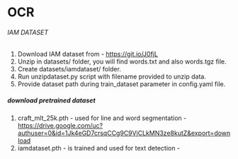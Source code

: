 # OCR
###### IAM DATASET
1. Download IAM dataset from - https://git.io/J0fjL
2. Unzip in datasets/ folder, you will find words.txt and also words.tgz file. 
3. Create datasets/iamdataset/ folder.
4. Run unzipdataset.py script with filename provided to unzip data.
5. Provide dataset path during train_dataset parameter in config.yaml file.

##### download pretrained dataset
1. craft_mlt_25k.pth - used for line and word segmentation - https://drive.google.com/uc?authuser=0&id=1Jk4eGD7crsqCCg9C9VjCLkMN3ze8kutZ&export=download
2. iamdataset.pth - is trained and used for text detection - 
